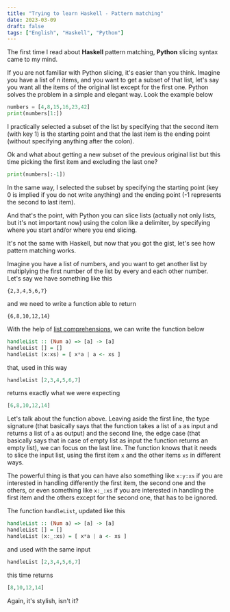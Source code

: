 ```yaml
---
title: "Trying to learn Haskell - Pattern matching"
date: 2023-03-09
draft: false
tags: ["English", "Haskell", "Python"]
---
```


The first time I read about **Haskell** pattern matching, **Python** slicing syntax came to my mind.

If you are not familiar with Python slicing, it's easier than you think. Imagine you have a list of _n_ items, and you want to get a subset of that list, let's say you want all 
the items of the original list except for the first one. Python solves the problem in a simple and elegant way. Look the example below
```python
numbers = [4,8,15,16,23,42]
print(numbers[1:])
```
I practically selected a subset of the list by specifying that the second item (with key 1) is the starting point and that the last item is the ending point
(without specifying anything after the colon).

Ok and what about getting a new subset of the previous original list but this time picking the first item and excluding the last one?
```python
print(numbers[:-1])
```
In the same way, I selected the subset by specifying the starting point (key 0 is implied if you do not write anything) and the ending point (-1 represents the second to last item).

And that's the point, with Python you can slice lists (actually not only lists, but it's not important now) using the colon like a delimiter, by specifying where you start and/or 
where you end slicing.

It's not the same with Haskell, but now that you got the gist, let's see how pattern matching works.

Imagine you have a list of numbers, and you want to get another list by multiplying the first number of the list by every and each other number.
Let's say we have something like this
```
{2,3,4,5,6,7}
```
and we need to write a function able to return
```
{6,8,10,12,14}
```

With the help of [list comprehensions](../trying-to-learn-haskell-list-comprehensions), we can write the function below
```haskell
handleList :: (Num a) => [a] -> [a]
handleList [] = []
handleList (x:xs) = [ x*a | a <- xs ]
```
that, used in this way
```haskell
handleList [2,3,4,5,6,7]
```
returns exactly what we were expecting
```haskell
[6,8,10,12,14]
```

Let's talk about the function above. Leaving aside the first line, the type signature (that basically says that the function takes a list of `a` as input and returns a list of 
`a` as output) and the second line, the edge case (that basically says that in case of empty list as input the function returns an empty list), we can focus on the last line.
The function knows that it needs to slice the input list, using the first item `x` and the other items `xs` in different ways.

The powerful thing is that you can have also something like `x:y:xs` if you are interested in handling differently the first item, the second one and the others, or even something 
like `x:_:xs` if you are interested in handling the first item and the others except for the second one, that has to be ignored.

The function `handleList`, updated like this
```haskell
handleList :: (Num a) => [a] -> [a]
handleList [] = []
handleList (x:_:xs) = [ x*a | a <- xs ]
```
and used with the same input
```haskell
handleList [2,3,4,5,6,7]
```
this time returns 
```haskell
[8,10,12,14]
```

Again, it's stylish, isn't it?